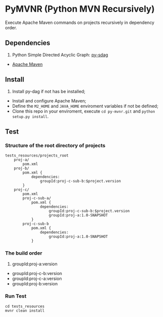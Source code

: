 # PyMVNR (Python MVN Recursively) 

Execute Apache Maven commands on projects recursively in dependency order.

## Dependencies

1.	Python Simple Directed Acyclic Graph: [py-sdag](https://github.com/moisespsena/py-sdag "Goto Python Simple Directed Acyclic Graph")
-	[Apache Maven](http://maven.apache.org "Goto Apache Maven home page")

## Install

1.	Install py-dag if not has be installed;
-	Install and configure Apache Maven;
-	Define the `M2_HOME` and `JAVA_HOME` enviroment variables if not be defined;
-	Clone this repo in your enviroment, execute `cd py-mvnr.git` and `python setup.py install`.

## Test

### Structure of the root directory of projects
	tests_resources/projects_root
		proj-a/
			pom.xml
		proj-b/
			pom.xml {
				dependencies:
					groupId:proj-c-sub-b:$project.version
			}
		proj-c/
			pom.xml
			proj-c-sub-a/
				pom.xml {
					dependencies:
						groupId:proj-c-sub-b:$project.version
						groupId:proj-a:1.0-SNAPSHOT
				}
			proj-c-sub-b
				pom.xml {
					dependencies:
						groupId:proj-a:1.0-SNAPSHOT
				}
			
### The build order

1.	groupId:proj-a:version
-	groupId:proj-c-b:version
-	groupId:proj-c-a:version	
-	groupId:proj-b:version

### Run Test

	cd tests_resources
	mvnr clean install
